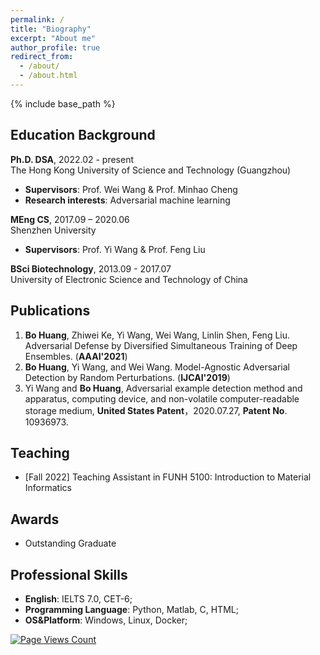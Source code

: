 ```yaml
---
permalink: /
title: "Biography"
excerpt: "About me"
author_profile: true
redirect_from: 
  - /about/
  - /about.html
---
```

{% include base_path %}

## Education Background
**Ph.D. DSA**, 2022.02 - present <br/> 
The Hong Kong University of Science and Technology (Guangzhou)
  * **Supervisors**: Prof. Wei Wang & Prof. Minhao Cheng
  * **Research interests**: Adversarial machine learning

**MEng CS**, 2017.09 – 2020.06 <br/> 
Shenzhen University
  * **Supervisors**: Prof. Yi Wang & Prof. Feng Liu

**BSci Biotechnology**, 2013.09 - 2017.07 <br/> 
University of Electronic Science and Technology of China

## Publications
1. **Bo Huang**, Zhiwei Ke, Yi Wang, Wei Wang, Linlin Shen, Feng Liu. Adversarial Defense by Diversified Simultaneous Training of Deep Ensembles. (**AAAI'2021**)
2. **Bo Huang**, Yi Wang, and Wei Wang. Model-Agnostic Adversarial Detection by Random Perturbations. (**IJCAI'2019**)
3. Yi Wang and **Bo Huang**, Adversarial example detection method and apparatus, computing device, and non-volatile computer-readable storage medium, **United States Patent**，2020.07.27, **Patent No**. 10936973.

## Teaching
* [Fall 2022] Teaching Assistant in FUNH 5100:  Introduction to Material Informatics

## Awards
* Outstanding Graduate

## Professional Skills
* **English**: IELTS 7.0, CET-6;
* **Programming Language**: Python, Matlab, C, HTML;
* **OS&Platform**: Windows, Linux, Docker;

[![Page Views Count](https://badges.toozhao.com/badges/01GFX6CS5SF3HNS3SVCS5QHFZP/blue.svg)](https://badges.toozhao.com/stats/01GFX6CS5SF3HNS3SVCS5QHFZP "Get your own page views count badge on badges.toozhao.com")
